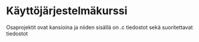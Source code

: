 # Käyttöjärjestelmäkurssi

Osaprojektit ovat kansioina ja niiden sisällä on .c tiedostot sekä suoritettavat tiedostot

